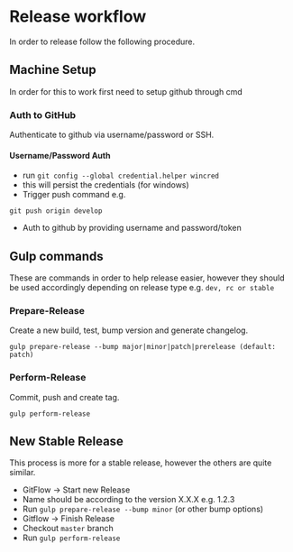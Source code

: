 # Release workflow
In order to release follow the following procedure.

## Machine Setup
In order for this to work first need to setup github through cmd

### Auth to GitHub
Authenticate to github via username/password or SSH.

#### Username/Password Auth
- run `git config --global credential.helper wincred`
 - this will persist the credentials (for windows)
- Trigger push command e.g.

```
git push origin develop
```
 - Auth to github by providing username and password/token


## Gulp commands
These are commands in order to help release easier, however they should be used accordingly depending
on release type e.g. `dev, rc or stable`
### Prepare-Release
Create a new build, test, bump version and generate changelog.
```
gulp prepare-release --bump major|minor|patch|prerelease (default: patch)
```

### Perform-Release
Commit, push and create tag.
```
gulp perform-release
```

## New Stable Release
This process is more for a stable release, however the others are quite similar.
 - GitFlow -> Start new Release
  - Name should be according to the version X.X.X e.g. 1.2.3
 - Run `gulp prepare-release --bump minor` (or other bump options)
 - Gitflow -> Finish Release
 - Checkout `master` branch
 - Run `gulp perform-release`